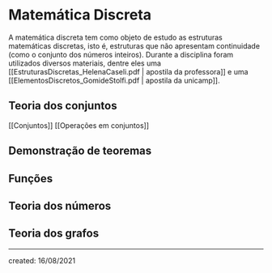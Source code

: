 # Matemática Discreta
A matemática discreta tem como objeto de estudo as estruturas matemáticas discretas, isto é, estruturas que não apresentam continuidade (como o conjunto dos números inteiros). Durante a disciplina foram utilizados diversos materiais, dentre eles uma [[EstruturasDiscretas_HelenaCaseli.pdf | apostila da professora]] e uma [[ElementosDiscretos_GomideStolfi.pdf | apostila da unicamp]].

## Teoria dos conjuntos
[[Conjuntos]]
[[Operações em conjuntos]]

## Demonstração de teoremas

## Funções

## Teoria dos números

## Teoria dos grafos

---

created: 16/08/2021
